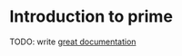 # Introduction to prime

TODO: write [great documentation](http://jacobian.org/writing/great-documentation/what-to-write/)
